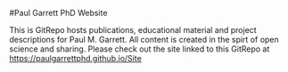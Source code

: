 #Paul Garrett PhD Website

This is GitRepo hosts publications, educational material and project descriptions for Paul M. Garrett. All content is created in the spirt of open science and sharing. Please check out the site linked to this GitRepo at https://paulgarrettphd.github.io/Site
